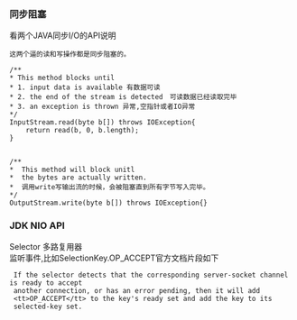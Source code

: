 ### 同步阻塞
看两个JAVA同步I/O的API说明
```
这两个逼的读和写操作都是同步阻塞的。

/**
* This method blocks until
* 1. input data is available 有数据可读
* 2. the end of the stream is detected　可读数据已经读取完毕
* 3. an exception is thrown 异常,空指针或者IO异常
*/
InputStream.read(byte b[]) throws IOException{
    return read(b, 0, b.length);
}


/**
*  This method will block unitl
*  the bytes are actually written.
*  调用write写输出流的时候，会被阻塞直到所有字节写入完毕。
*/
OutputStream.write(byte b[]) throws IOException{}
```


### JDK NIO API

 Selector 多路复用器  
 监听事件,比如SelectionKey.OP_ACCEPT官方文档片段如下
```
 If the selector detects that the corresponding server-socket channel is ready to accept
 another connection, or has an error pending, then it will add
 <tt>OP_ACCEPT</tt> to the key's ready set and add the key to its
 selected-key set.

```